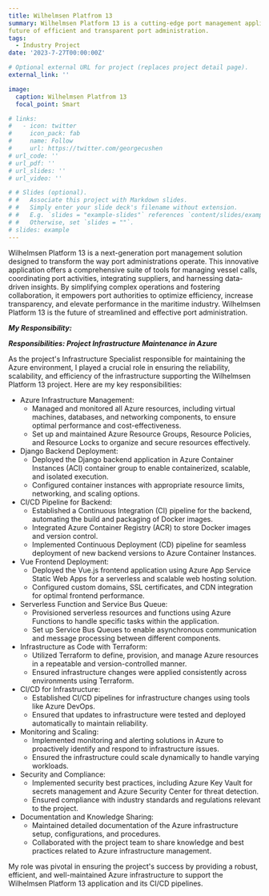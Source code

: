```yaml
---
title: Wilhelmsen Platfrom 13
summary: Wilhelmsen Platform 13 is a cutting-edge port management application that revolutionizes how port authorities and operators handle vessel calls, port logistics, suppliers, and activities. Streamlining operations, enhancing collaboration, and providing data-driven insights, it's the 
future of efficient and transparent port administration.
tags:
  - Industry Project
date: '2023-7-27T00:00:00Z'

# Optional external URL for project (replaces project detail page).
external_link: ''

image:
  caption: Wilhelmsen Platfrom 13
  focal_point: Smart

# links:
#   - icon: twitter
#     icon_pack: fab
#     name: Follow
#     url: https://twitter.com/georgecushen
# url_code: ''
# url_pdf: ''
# url_slides: ''
# url_video: ''

# # Slides (optional).
# #   Associate this project with Markdown slides.
# #   Simply enter your slide deck's filename without extension.
# #   E.g. `slides = "example-slides"` references `content/slides/example-slides.md`.
# #   Otherwise, set `slides = ""`.
# slides: example
---
```

Wilhelmsen Platform 13 is a next-generation port management solution designed to transform the way port administrations operate. This innovative application offers a comprehensive suite of tools for managing vessel calls, coordinating port activities, integrating suppliers, and harnessing data-driven insights. By simplifying complex operations and fostering collaboration, it empowers port authorities to optimize efficiency, increase transparency, and elevate performance in the maritime industry. Wilhelmsen Platform 13 is the future of streamlined and effective port administration.

***My Responsibility:***

***Responsibilities: Project Infrastructure Maintenance in Azure***

As the project's Infrastructure Specialist responsible for maintaining the Azure environment, I played a crucial role in ensuring the reliability, scalability, and efficiency of the infrastructure supporting the Wilhelmsen Platform 13 project. Here are my key responsibilities:

- Azure Infrastructure Management:
    - Managed and monitored all Azure resources, including virtual machines, databases, and networking components, to ensure optimal performance and cost-effectiveness.
    - Set up and maintained Azure Resource Groups, Resource Policies, and Resource Locks to organize and secure resources effectively.
- Django Backend Deployment:
    - Deployed the Django backend application in Azure Container Instances (ACI) container group to enable containerized, scalable, and isolated execution.
    - Configured container instances with appropriate resource limits, networking, and scaling options.
- CI/CD Pipeline for Backend:
    - Established a Continuous Integration (CI) pipeline for the backend, automating the build and packaging of Docker images.
    - Integrated Azure Container Registry (ACR) to store Docker images and version control.
    - Implemented Continuous Deployment (CD) pipeline for seamless deployment of new backend versions to Azure Container Instances.
-  Vue Frontend Deployment:
    - Deployed the Vue.js frontend application using Azure App Service Static Web Apps for a serverless and scalable web hosting solution.
    - Configured custom domains, SSL certificates, and CDN integration for optimal frontend performance.
- Serverless Function and Service Bus Queue:
    - Provisioned serverless resources and functions using Azure Functions to handle specific tasks within the application.
    - Set up Service Bus Queues to enable asynchronous communication and message processing between different components.
- Infrastructure as Code with Terraform:
    - Utilized Terraform to define, provision, and manage Azure resources in a repeatable and version-controlled manner.
    - Ensured infrastructure changes were applied consistently across environments using Terraform.
- CI/CD for Infrastructure:
    - Established CI/CD pipelines for infrastructure changes using tools like Azure DevOps.
    - Ensured that updates to infrastructure were tested and deployed automatically to maintain reliability.
- Monitoring and Scaling:
    - Implemented monitoring and alerting solutions in Azure to proactively identify and respond to infrastructure issues.
    - Ensured the infrastructure could scale dynamically to handle varying workloads.
- Security and Compliance:
    - Implemented security best practices, including Azure Key Vault for secrets management and Azure Security Center for threat detection.
    - Ensured compliance with industry standards and regulations relevant to the project.
- Documentation and Knowledge Sharing:
    - Maintained detailed documentation of the Azure infrastructure setup, configurations, and procedures.
    - Collaborated with the project team to share knowledge and best practices related to Azure infrastructure management.

My role was pivotal in ensuring the project's success by providing a robust, efficient, and well-maintained Azure infrastructure to support the Wilhelmsen Platform 13 application and its CI/CD pipelines.
